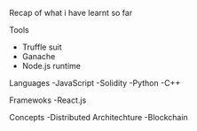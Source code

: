 Recap of what i have learnt so far 

Tools
- Truffle suit 
- Ganache
- Node.js runtime

Languages
-JavaScript 
-Solidity 
-Python 
-C++

Framewoks 
-React.js

Concepts 
-Distributed Architechture
-Blockchain 

